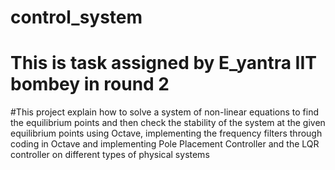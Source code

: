 # control_system
# This is task assigned by E_yantra IIT bombey in round 2
#This project explain how to solve a system of non-linear equations to find the equilibrium points and then check the stability of the system at the given equilibrium points using Octave, implementing the frequency filters through coding in Octave and implementing Pole Placement Controller and the LQR controller on different types of physical systems
